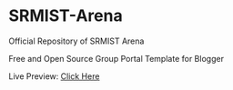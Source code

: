 # SRMIST-Arena
Official Repository of SRMIST Arena

Free and Open Source Group Portal Template for Blogger

Live Preview: [Click Here](https://srmistarena.blogspot.com/)
